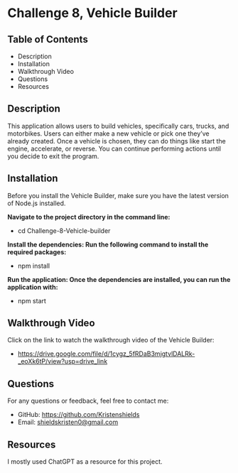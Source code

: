 # Challenge 8, Vehicle Builder


## Table of Contents
- Description
- Installation
- Walkthrough Video
- Questions
- Resources

## Description
This application allows users to build vehicles, specifically cars, trucks, and motorbikes. Users can either make a new vehicle or pick one they’ve already created. Once a vehicle is chosen, they can do things like start the engine, accelerate, or reverse. You can continue performing actions until you decide to exit the program.



## Installation
Before you install the Vehicle Builder, make sure you have the latest version of Node.js installed.

**Navigate to the project directory in the command line:**

- cd Challenge-8-Vehicle-builder

**Install the dependencies: Run the following command to install the required packages:**

- npm install

**Run the application: Once the dependencies are installed, you can run the application with:**

- npm start


## Walkthrough Video
Click on the link to watch the walkthrough video of the Vehicle Builder:
- https://drive.google.com/file/d/1cygz_5fRDaB3mjgtvlDALRk-_eoXk6tP/view?usp=drive_link



## Questions
For any questions or feedback, feel free to contact me:

- GitHub: https://github.com/Kristenshields
- Email: shieldskristen0@gmail.com

## Resources

I mostly used ChatGPT as a resource for this project.